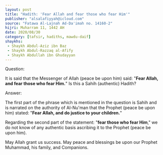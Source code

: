 ```yaml
---
layout: post
title: "Hadith: 'Fear Allah and fear those who fear Him'"
publisher: "alsalafiyyah@icloud.com"
source: "Fatawa Al-Lajnah Ad-Da'imah no. 14160-2"
hijri: Muharram 11, 1442 AH
date: 2020/08/30
category: [tafsir, hadiths, mawdu-daif]
shaykhs: 
 - Shaykh Abdul-Aziz ibn Baz
 - Shaykh Abdul-Razzaq al-Afify
 - Shaykh Abdullah ibn Ghudayyan
---
```


Question: 

It is said that the Messenger of Allah (peace be upon him) said: "**Fear Allah, and fear those who fear Him.**" Is this a Sahih (authentic) Hadith?

Answer:

The first part of the phrase which is mentioned in the question is Sahih and is narrated on the authority of Al-Nu'man that the Prophet (peace be upon him) stated: "**Fear Allah, and do justice to your children.**"

Regarding the second part of the statement: "**fear those who fear Him**," we do not know of any authentic basis ascribing it to the Prophet (peace be upon him).

May Allah grant us success. May peace and blessings be upon our Prophet Muhammad, his family, and Companions.
